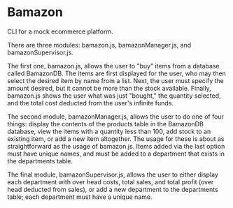 # Bamazon

CLI for a mock ecommerce platform.

There are three modules: bamazon.js, bamazonManager.js, and bamazonSupervisor.js.

The first one, bamazon.js, allows the user to "buy" items from a database called BamazonDB. The items are first displayed for the user, who may then select the desired item by name from a list.
Next, the user must specify the amount desired, but it cannot be more than the stock available. Finally, bamazon.js shows the user what was just "bought," the quantity selected, and the total
cost deducted from the user's infinite funds.

The second module, bamazonManager.js, allows the user to do one of four things: display the contents of the products table in the BamazonDB database, view the items with a quantity less than 100,
add stock to an existing item, or add a new item altogether. The usage for these is about as straightforward as the usage of bamazon.js. Items added via the last option must have unique names,
and must be added to a department that exists in the departments table.

The final module, bamazonSupervisor.js, allows the user to either display each department with over head costs, total sales, and total profit (over head deducted from sales), or add a new 
department to the departments table; each department must have a unique name. 
